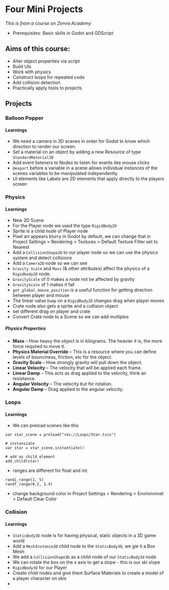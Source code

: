 # Four Mini Projects

_This is from a course on Zenva Academy_

- Prerequisites: Basic skills in Godot and GDScript

## Aims of this course:

- Alter object properties via script
- Build UIs
- Work with physics
- Construct loops for repeated code
- Add collision detection
- Practically apply tools to projects

## Projects

### Balloon Popper

#### Learnings

- We need a camera in 3D scenes in order for Godot to know which direction to render our screen.
- Set a material on an object by adding a new Resource of type `StandardMaterial3D`
- Add event listeners to Nodes to listen for events like mouse clicks
- `@export` before a variable in a scene allows individual instances of the scenes variables to be manipulated independently
- UI elements like Labels are 2D elements that apply directly to the players screen

### Physics

#### Learnings

- New 2D Scene
- For the Player node we used the type `RigidBody2D`
- Sprite is a child node of Player node
- Pixel art appears blurry in Godot by default, we can change that in Project Settings > Rendering > Textures > Default Texture Filter set to Nearest
- Add a `CollisionShape2D` to our player node so we can use the physics system and detect collisions
- Add a `Camera2D` node so we can see
- `Gravity Scale` and `Mass` (& other attributes) affect the physics of a `Rigidbody2D` node.
- `GravityScale` of 0 makes a node not be affected by gravity
- `GravityScale` of 1 makes it fall
- `get_global_mouse_position` is a useful function for getting direction between player and mouse
- The linear value `Damp` on a `RigidBody2D` changes drag when player moves
- Crate node also gets a sprite and a collision object
- set different drag on player and crate
- Convert Crate node to a Scene so we can add multiples

##### Physics Properties

- **Mass** – How heavy the object is in kilograms. The heavier it is, the more force required to move it.
- **Physics Material Override** – This is a resource where you can define levels of bounciness, friction, etc for the object.
- **Gravity Scale** – How strongly gravity will pull down the object.
- **Linear Velocity** – The velocity that will be applied each frame.
- **Linear Damp** – This acts as drag applied to the velocity, think air resistance.
- **Angular Velocity** – The velocity but for rotation.
- **Angular Damp** – Drag applied to the angular velocity.

### Loops

#### Learnings

- We can preload scenes like this

```
var star_scene = preload("res://Loops/Star.tscn")

# instansiate
var star = star_scene.instantiate()

# add as child element
add_child(star)
```

- ranges are different for float and int:

```
randi_range(1, 5)
randf_range(0.2, 1.4)
```

- change background color in Project Settings > Rendering > Environmnet > Default Clear Color

### Collision

#### Learnings

- `StaticBody3D` node is for having physical, static objects in a 3D game world
- Add a `MeshInstance3D` child node to the `StaticBody3D`, we gie it a Box Mesh
- We add a `CollisionShape3D` as a child node of our `StaticBody3d` node
- We can rotate the box on the x axis to get a slope - this is our ski slope
- `RigidBody3D` for our Player
- Create child nodes and give them Surface Materials to create a model of a player character on skis
-
